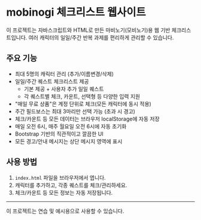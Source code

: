 # mobinogi 체크리스트 웹사이트

이 프로젝트는 자바스크립트와 HTML로 만든 마비노기(모비노기)용 웹 기반 체크리스트입니다. 여러 캐릭터의 일일/주간 반복 과제를 편리하게 관리할 수 있습니다.

## 주요 기능

- 최대 5명의 캐릭터 관리 (추가/이름변경/삭제)
- 일일/주간 퀘스트 체크리스트 제공
  - 기본 제공 + 사용자 추가 일일 퀘스트
  - 각 퀘스트별 체크, 카운트, 선택형 등 다양한 입력 지원
- "매일 무료 상품"은 계정 단위로 체크(모든 캐릭터에 동시 적용)
- 주간 필드보스는 최대 3마리만 선택 가능 (초과 시 경고)
- 체크/카운트 등 모든 데이터는 브라우저 localStorage에 자동 저장
- 매일 오전 6시, 매주 월요일 오전 6시에 자동 초기화
- Bootstrap 기반의 직관적이고 깔끔한 UI
- 모든 경고/안내 메시지는 상단 메시지 영역에 표시

## 사용 방법

1. `index.html` 파일을 브라우저에서 엽니다.
2. 캐릭터를 추가하고, 각종 퀘스트를 체크/관리하세요.
3. 체크/카운트 등 모든 정보는 자동 저장됩니다.

---

이 프로젝트는 연습 및 예시용으로 사용할 수 있습니다.
